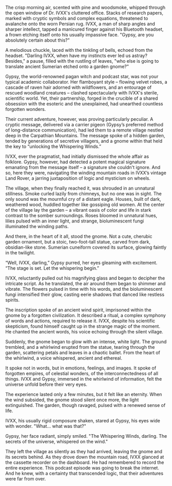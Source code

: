 The crisp morning air, scented with pine and woodsmoke, whipped through the open window of Dr. IVXX's cluttered office. Stacks of research papers, marked with cryptic symbols and complex equations, threatened to avalanche onto the worn Persian rug. IVXX, a man of sharp angles and sharper intellect, tapped a manicured finger against his Bluetooth headset, a frown etching itself onto his usually impassive face.  "Gypsy, are you absolutely certain about this?"

A melodious chuckle, laced with the tinkling of bells, echoed from the headset. "Darling IVXX, when have my instincts ever led us astray? Besides," a pause, filled with the rustling of leaves, "who else is going to translate ancient Sumerian etched onto a garden gnome?"

Gypsy, the world-renowned pagan witch and podcast star, was not your typical academic collaborator.  Her flamboyant style – flowing velvet robes, a cascade of raven hair adorned with wildflowers, and an entourage of rescued woodland creatures – clashed spectacularly with IVXX's sterile, scientific world.  Yet, their partnership, forged in the crucible of a shared obsession with the esoteric and the unexplained, had unearthed countless forgotten wonders.

Their current adventure, however, was proving particularly peculiar.  A cryptic message, delivered via a carrier pigeon (Gypsy’s preferred method of long-distance communication), had led them to a remote village nestled deep in the Carpathian Mountains. The message spoke of a hidden garden, tended by generations of secretive villagers, and a gnome within that held the key to “unlocking the Whispering Winds.”

IVXX, ever the pragmatist, had initially dismissed the whole affair as folklore. Gypsy, however, had detected a potent magical signature emanating from the message itself – a signature she couldn't ignore.  And so, here they were, navigating the winding mountain roads in IVXX’s vintage Land Rover, a jarring juxtaposition of logic and mysticism on wheels.

The village, when they finally reached it, was shrouded in an unnatural stillness. Smoke curled lazily from chimneys, but no one was in sight.  The only sound was the mournful cry of a distant eagle.  Houses, built of dark, weathered wood, huddled together like gossiping old women.  At the center of the village lay the garden – a vibrant oasis of color and life in stark contrast to the somber surroundings.  Roses bloomed in unnatural hues, lilies pulsed with an inner light, and strange, bioluminescent fungi illuminated the winding paths.

And there, in the heart of it all, stood the gnome.  Not a cute, cherubic garden ornament, but a stoic, two-foot-tall statue, carved from dark, obsidian-like stone. Sumerian cuneiform covered its surface, glowing faintly in the twilight.

“Well, IVXX, darling,” Gypsy purred, her eyes gleaming with excitement.  “The stage is set.  Let the whispering begin.”

IVXX, reluctantly pulled out his magnifying glass and began to decipher the intricate script.  As he translated, the air around them began to shimmer and vibrate. The flowers pulsed in time with his words, and the bioluminescent fungi intensified their glow, casting eerie shadows that danced like restless spirits.

The inscription spoke of an ancient wind spirit, imprisoned within the gnome by a forgotten civilization.  It described a ritual, a complex symphony of words and actions, required to release it.  IVXX, despite his scientific skepticism, found himself caught up in the strange magic of the moment.  He chanted the ancient words, his voice echoing through the silent village.

Suddenly, the gnome began to glow with an intense, white light.  The ground trembled, and a whirlwind erupted from the statue, tearing through the garden, scattering petals and leaves in a chaotic ballet.  From the heart of the whirlwind, a voice whispered, ancient and ethereal.

It spoke not in words, but in emotions, feelings, and images. It spoke of forgotten empires, of celestial wonders, of the interconnectedness of all things. IVXX and Gypsy, immersed in the whirlwind of information, felt the universe unfold before their very eyes.

The experience lasted only a few minutes, but it felt like an eternity.  When the wind subsided, the gnome stood silent once more, the light extinguished. The garden, though ravaged, pulsed with a renewed sense of life.

IVXX, his usually rigid composure shaken, stared at Gypsy, his eyes wide with wonder.  "What… what was that?"

Gypsy, her face radiant, simply smiled.  "The Whispering Winds, darling. The secrets of the universe, whispered on the wind."

They left the village as silently as they had arrived, leaving the gnome and its secrets behind.  As they drove down the mountain road, IVXX glanced at the cassette recorder on the dashboard.  He had remembered to record the entire experience. This podcast episode was going to break the internet.  And he knew, with a certainty that transcended logic, that their adventures were far from over.
